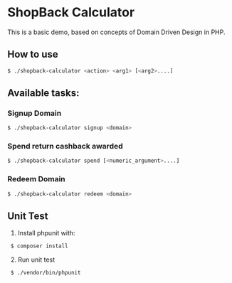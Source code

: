 # ShopBack Calculator

This is a basic demo, based on concepts of Domain Driven Design in PHP.

## How to use

```bash
$ ./shopback-calculator <action> <arg1> [<arg2>....]
```
## Available tasks:
### Signup Domain
```bash
$ ./shopback-calculator signup <domain>
```
### Spend return cashback awarded
```bash
$ ./shopback-calculator spend [<numeric_argument>....]
```
### Redeem Domain
```bash
$ ./shopback-calculator redeem <domain>
```
## Unit Test

1. Install phpunit with:

```bash
 $ composer install
 ```
2. Run unit test
```bash
 $ ./vendor/bin/phpunit
```
